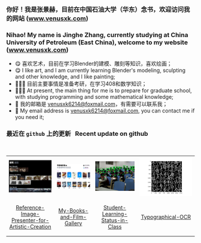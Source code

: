 ### 你好！我是张景赫，目前在中国石油大学（华东）念书，欢迎访问我的网站 (www.venusxk.com)
### Nihao! My name is Jinghe Zhang, currently studying at China University of Petroleum (East China), welcome to my website (www.venusxk.com)
- 😋 喜欢艺术，目前在学习Blender的建模、雕刻等知识，喜欢绘画；
- 😋 I like art, and I am currently learning Blender's modeling, sculpting and other knowledge, and I like painting;
- 🧑🏽‍💻 目前主要事情是准备考研，在学习408和数学知识；
- 🧑🏽‍💻 At present, the main thing for me is to prepare for graduate school, with studying programming and some mathematical knowledge;
- 📨 我的邮箱是 venusxk6214@foxmail.com，有需要可以联系我；
- 📨 My email address is venusxk6214@foxmail.com, you can contact me if you need it;

### 最近在 `github` 上的更新 &nbsp; Recent update on github

<br>


<table>
    <tr>

<td>
<div align=center>
<img decoding="async" src="./readme_file/material.jpg" width="1500px" border-radius="3px" >
</div>
</td>

<td>
<div align=center>
<img decoding="async" src="./readme_file/gallery.jpg" width="1500px" >
</div>
</td>

<td>
<div align=center>
<img decoding="async" src="./readme_file/classroom.png" width="1500px" >
</div>
</td>
<td>
<div align=center>
<img decoding="async" src="./readme_file/ocr.png" width="1500px"  >
</div>
</td>
    </tr>
    <tr>
        <td>
<div align=center>

[Reference-Image-Presenter-for-Artistic-Creation](https://github.com/VenusXK/Reference-Image-Presenter-for-Artistic-Creation)
</div>
        </td>
        <td>
<div align=center>

[My-Books-and-Film-Gallery](https://github.com/VenusXK/My-Books-and-Film-Gallery)
</div>
        </td>
        <td>
<div align=center>

[Student-Learning-Status-in-Class](https://github.com/VenusXK/Student-Learning-Status-in-Class)
</div>
        </td>
        <td>
<div align=center>

[Typographical-OCR](https://github.com/VenusXK/Typographical-OCR)
</div>
        </td>
    </tr>
</table>


<!--
**VenusXK/VenusXK** is a ✨ _special_ ✨ repository because its `README.md` (this file) appears on your GitHub profile.

Here are some ideas to get you started:

- 🔭 I’m currently working on ...
- 🌱 I’m currently learning ...
- 👯 I’m looking to collaborate on ...
- 🤔 I’m looking for help with ...
- 💬 Ask me about ...
- 📫 How to reach me: ...
- 😄 Pronouns: ...
- ⚡ Fun fact: ...
-->
